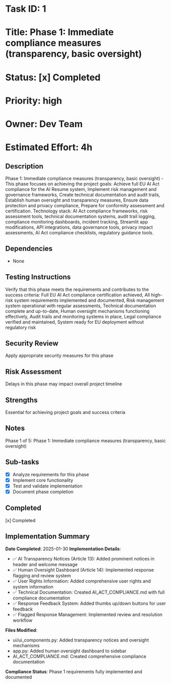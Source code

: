 # Task ID: 1
# Title: Phase 1: Immediate compliance measures (transparency, basic oversight)
# Status: [x] Completed
# Priority: high
# Owner: Dev Team
# Estimated Effort: 4h

## Description
Phase 1: Immediate compliance measures (transparency, basic oversight) - This phase focuses on achieving the project goals: Achieve full EU AI Act compliance for the AI Resume system, Implement risk management and governance frameworks, Create technical documentation and audit trails, Establish human oversight and transparency measures, Ensure data protection and privacy compliance, Prepare for conformity assessment and certification. Technology stack: AI Act compliance frameworks, risk assessment tools, technical documentation systems, audit trail logging, compliance monitoring dashboards, incident tracking, Streamlit app modifications, API integrations, data governance tools, privacy impact assessments, AI Act compliance checklists, regulatory guidance tools.

## Dependencies
- None

## Testing Instructions
Verify that this phase meets the requirements and contributes to the success criteria: Full EU AI Act compliance certification achieved, All high-risk system requirements implemented and documented, Risk management system operational with regular assessments, Technical documentation complete and up-to-date, Human oversight mechanisms functioning effectively, Audit trails and monitoring systems in place, Legal compliance verified and maintained, System ready for EU deployment without regulatory risk

## Security Review
Apply appropriate security measures for this phase

## Risk Assessment
Delays in this phase may impact overall project timeline

## Strengths
Essential for achieving project goals and success criteria

## Notes
Phase 1 of 5: Phase 1: Immediate compliance measures (transparency, basic oversight)

## Sub-tasks
- [x] Analyze requirements for this phase
- [x] Implement core functionality
- [x] Test and validate implementation
- [x] Document phase completion

## Completed
[x] Completed

## Implementation Summary
**Date Completed**: 2025-01-30
**Implementation Details**:
- ✅ AI Transparency Notices (Article 13): Added prominent notices in header and welcome message
- ✅ Human Oversight Dashboard (Article 14): Implemented response flagging and review system
- ✅ User Rights Information: Added comprehensive user rights and system information
- ✅ Technical Documentation: Created AI_ACT_COMPLIANCE.md with full compliance documentation
- ✅ Response Feedback System: Added thumbs up/down buttons for user feedback
- ✅ Flagged Response Management: Implemented review and resolution workflow

**Files Modified**:
- ui/ui_components.py: Added transparency notices and oversight mechanisms
- app.py: Added human oversight dashboard to sidebar
- AI_ACT_COMPLIANCE.md: Created comprehensive compliance documentation

**Compliance Status**: Phase 1 requirements fully implemented and documented